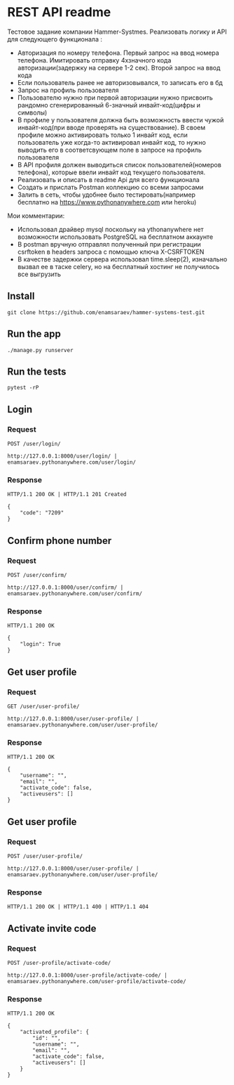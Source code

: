 # REST API readme

Тестовое задание компании Hammer-Systmes.
Реализовать логику и API для следующего функционала :
- Авторизация по номеру телефона. Первый запрос на ввод номера телефона. Имитировать отправку 4хзначного кода авторизации(задержку на сервере 1-2 сек). Второй запрос на ввод кода 
- Если пользователь ранее не авторизовывался, то записать его в бд 
- Запрос на профиль пользователя
- Пользователю нужно при первой авторизации нужно присвоить рандомно сгенерированный 6-значный инвайт-код(цифры и символы)
- В профиле у пользователя должна быть возможность ввести чужой инвайт-код(при вводе проверять на существование). В своем профиле можно активировать только 1 инвайт код, если пользователь уже когда-то активировал инвайт код, то нужно выводить его в соответсвующем поле в запросе на профиль пользователя
- В API профиля должен выводиться список пользователей(номеров телефона), которые ввели инвайт код текущего пользователя.
- Реализовать и описать в readme Api для всего функционала
- Создать и прислать Postman коллекцию со всеми запросами
- Залить в сеть, чтобы удобнее было тестировать(например бесплатно на https://www.pythonanywhere.com или heroku)

Мои комментарии:
- Использовал драйвер mysql поскольку на ythonanywhere нет возможности использовать PostgreSQL на бесплатном аккаунте
- В postman вручную отправлял полученный при регистрации csrftoken в headers запроса с помощью ключа X-CSRFTOKEN
- В качестве задержки сервера использовал time.sleep(2), изначально вызвал ее в таске celery, но на бесплатный хостинг не получилось все выгрузить
## Install

    git clone https://github.com/enamsaraev/hammer-systems-test.git

## Run the app

    ./manage.py runserver

## Run the tests

    pytest -rP

## Login

### Request

`POST /user/login/`

    http://127.0.0.1:8000/user/login/ | enamsaraev.pythonanywhere.com/user/login/

### Response

    HTTP/1.1 200 OK | HTTP/1.1 201 Created
    
    {
        "code": "7209"
    }

## Confirm phone number

### Request

`POST /user/confirm/`

    http://127.0.0.1:8000/user/confirm/ | enamsaraev.pythonanywhere.com/user/confirm/

### Response

    HTTP/1.1 200 OK
    
    {
        "login": True
    }

## Get user profile

### Request

`GET /user/user-profile/`

    http://127.0.0.1:8000/user/user-profile/ | enamsaraev.pythonanywhere.com/user/user-profile/

### Response

    HTTP/1.1 200 OK
    
    {
        "username": "",
        "email": "",
        "activate_code": false,
        "activeusers": []
    }

## Get user profile

### Request

`POST /user/user-profile/`

    http://127.0.0.1:8000/user/user-profile/ | enamsaraev.pythonanywhere.com/user/user-profile/

### Response

    HTTP/1.1 200 OK | HTTP/1.1 400 | HTTP/1.1 404

## Activate invite code

### Request

`POST /user-profile/activate-code/`

    http://127.0.0.1:8000/user-profile/activate-code/ | enamsaraev.pythonanywhere.com/user-profile/activate-code/

### Response

    HTTP/1.1 200 OK

    {
        "activated_profile": {
            "id": "",
            "username": "",
            "email": "",
            "activate_code": false,
            "activeusers": []
        }
    }

